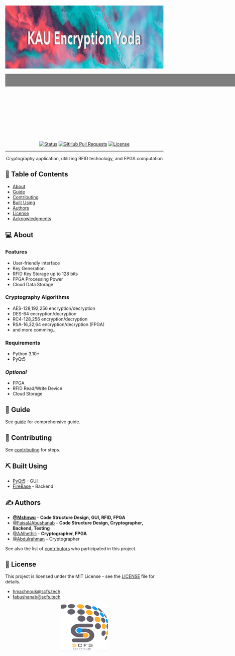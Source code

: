 <p align="center">
  <a href="" rel="noopener">
    <img width=2000px height=200px src="assets/images/KAU E Y.jpeg" alt="Project logo">
    <div style="background-image: url('https://github.com/Mshnwq/Encryption-Application/blob/main/assets/images/KAU E Y.jpeg');
                background-size: cover;
                background-position: center;
                width: 2000px;
                height: 200px;
                display: inline-block;">
      <h3 align="center" style="margin: 0; padding: 10px; background-color: rgba(0, 0, 0, 0.5); color: white;">EE495 Cryptography</h3>
    </div>
  </a>
</p>

<div align="center">

[![Status](https://img.shields.io/badge/status-active-success.svg)]()
[![GitHub Pull Requests](https://img.shields.io/github/issues-pr/kylelobo/The-Documentation-Compendium.svg)](https://github.com/kylelobo/The-Documentation-Compendium/pulls)
[![License](https://img.shields.io/badge/license-MIT-blue.svg)](/LICENSE)

</div>

---

<p align="center"> Cryptography application, utilizing RFID technology, and FPGA computation
    <br> 
</p>

## 📖 Table of Contents

- [About](#about)
- [Guide](#guide)
- [Contributing](#contributing)
- [Built Using](#built_using)
- [Authors](#authors)
- [License](#license)
- [Acknowledgments](#acknowledgement)

## :computer: About <a name = "about"></a>

### **Features**
- User-friendly interface
- Key Generation
- RFID Key Storage up to 128 bits
- FPGA Processing Power
- Cloud Data Storage
  
### **Cryptography Algorithms**
- AES-128,192,256 encryption/decryption
- DES-64 encryption/decryption
- RC4-128,256 encryption/decryption
- RSA-16,32,64 encryption/decryption (FPGA)
- and more comming...

### **Requirements**
- Python 3.10+
- PyQt5

### ***Optional***
- FPGA 
- RFID Read/Write Device
- Cloud Storage

## 🏁 Guide <a name = "guide"></a>

See [guide](https://github.com/Mshnwq/Encryption-Application/graphs/contributors) for comprehensive guide.

## 🚀 Contributing <a name = "contributing"></a>

See [contributing](https://github.com/Mshnwq/Encryption-Application/graphs/contributors) for steps.

## ⛏️ Built Using <a name = "built_using"></a>

- [PyQt5](https://www.qt.io/) - GUI
- [FireBase](https://firebase.google.com/) - Backend

## ✍️ Authors <a name = "authors"></a>

- [**@Mshnwq**](https://github.com/Mshnwq) - **Code Structure Design, GUI, RFID, FPGA**
- [@FaisalJAbushanab](https://github.com/FaisalJAbushanab) - **Code Structure Design, Cryptographer, Backend, Testing**
- [@AAlhethili](https://github.com/AAlhethili) - **Cryptographer, FPGA**
- [@Abdulrahman](https://github.com/rhman1) - Cryptographer


See also the list of [contributors](https://github.com/Mshnwq/Encryption-Application/graphs/contributors) who participated in this project.

## 📝 License <a name="license"></a>
This project is licensed under the MIT License - see the [LICENSE](https://github.com/Mshnwq/Encryption-Application/blob/main/LICENSE) file for details.

- [hmachnouk@scfs.tech](mailto:hmachnouk@scfs.tech)
- [fabushanab@scfs.tech](mailto:fabushanab@scfs.tech)

<p align="center">
    <img width=150px height=150px src="assets/icons/SCFS.png" alt="Company logo">
</p>

